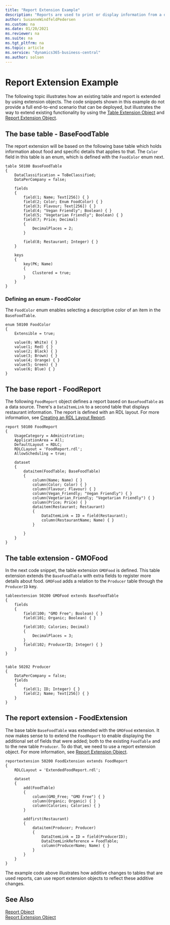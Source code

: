 ```yaml
---
title: "Report Extension Example"
description: "Reports are used to print or display information from a database."
author: SusanneWindfeldPedersen
ms.custom: na
ms.date: 01/20/2021
ms.reviewer: na
ms.suite: na
ms.tgt_pltfrm: na
ms.topic: article
ms.service: "dynamics365-business-central"
ms.author: solsen
---
```


# Report Extension Example

The following topic illustrates how an existing table and report is extended by using extension objects. The code snippets shown in this example do not provide a full end-to-end scenario that can be deployed, but illustrates the way to extend existing functionality by using the [Table Extension Object](devenv-table-ext-object.md) and [Report Extension Object](devenv-report-ext-object.md).

## The base table - BaseFoodTable

The report extension will be based on the following base table which holds information about food and specific details that applies to that. The `Color` field in this table is an enum, which is defined with the `FoodColor` enum next.

```al
table 50100 BaseFoodTable
{
    DataClassification = ToBeClassified;
    DataPerCompany = false;

    fields
    {
        field(1; Name; Text[256]) { }
        field(2; Color; Enum FoodColor) { }
        field(3; Flavour; Text[256]) { }
        field(4; "Vegan Friendly"; Boolean) { }
        field(5; "Vegetarian Friendly"; Boolean) { }
        field(7; Price; Decimal)
        {
            DecimalPlaces = 2;
        }

        field(8; Restaurant; Integer) { }
    }

    keys
    {
        key(PK; Name)
        {
            Clustered = true;
        }
    }
}
```

### Defining an enum - FoodColor

The `FoodColor` enum enables selecting a descriptive color of an item in the `BaseFoodTable`.

```al
enum 50100 FoodColor
{
    Extensible = true;

    value(0; White) { }
    value(1; Red) { }
    value(2; Black) { }
    value(3; Brown) { }
    value(4; Orange) { }
    value(5; Green) { }
    value(6; Blue) { }
}
```

## The base report - FoodReport

The following `FoodReport` object defines a report based on `BaseFoodTable` as a data source. There's a `DataItemLink` to a second table that displays restaurant information. The report is defined with an RDL layout. For more information, see [Creating an RDL Layout Report](devenv-howto-rdl-report-layout.md).

```al
report 50100 FoodReport
{
    UsageCategory = Administration;
    ApplicationArea = All;
    DefaultLayout = RDLC;
    RDLCLayout = 'FoodReport.rdl';
    AllowScheduling = true;

    dataset
    {
        dataitem(FoodTable; BaseFoodTable)
        {
            column(Name; Name) { }
            column(Color; Color) { }
            column(Flavour; Flavour) { }
            column(Vegan_Friendly; "Vegan Friendly") { }
            column(Vegetarian_Friendly; "Vegetarian Friendly") { }
            column(Price; Price) { }
            dataitem(Restaurant; Restaurant)
            {
                DataItemLink = ID = field(Restaurant);
                column(RestaurantName; Name) { }
            }

        }
    }
}
```

## The table extension - GMOFood

In the next code snippet, the table extension `GMOFood` is defined. This table extension extends the `BaseFoodTable` with extra fields to register more details about food. `GMOFood` adds a relation to the `Producer` table through the `ProducerID` key.

```al
tableextension 50200 GMOFood extends BaseFoodTable
{
    fields
    {
        field(100; "GMO Free"; Boolean) { }
        field(101; Organic; Boolean) { }

        field(103; Calories; Decimal)
        {
            DecimalPlaces = 3;
        }
        field(102; ProducerID; Integer) { }
    }
}


table 50202 Producer
{
    DataPerCompany = false;
    fields
    {
        field(1; ID; Integer) { }
        field(2; Name; Text[256]) { }
    }
}
```

## The report extension - FoodExtension

The base table `BaseFoodTable` was extended with the `GMOFood` extension. It now makes sense to to extend the `FoodReport` to enable displaying the additional set of fields that were added; both to the existing `FoodTable` and to the new table `Producer`. To do that, we need to use a report extension object. For more information, see [Report Extension Object](devenv-report-ext-object.md).

```al
reportextension 50200 FoodExtension extends FoodReport
{
    RDLCLayout = 'ExtendedFoodReport.rdl';

    dataset
    {
        add(FoodTable)
        {
            column(GMO_Free; "GMO Free") { }
            column(Organic; Organic) { }
            column(Calories; Calories) { }
        }

        addfirst(Restaurant)
        {
            dataitem(Producer; Producer)
            {
                DataItemLink = ID = field(ProducerID);
                DataItemLinkReference = FoodTable;
                column(ProducerName; Name) { }
            }
        }
    }
}
```

The example code above illustrates how additive changes to tables that are used reports, can use report extension objects to reflect these additive changes.

## See Also

[Report Object](devenv-report-object.md)  
[Report Extension Object](devenv-report-ext-object.md)